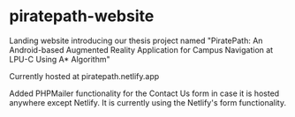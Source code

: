 # piratepath-website
Landing website introducing our thesis project named "PiratePath: An Android-based Augmented Reality Application for 
Campus Navigation at LPU-C Using A* Algorithm" 

Currently hosted at piratepath.netlify.app

Added PHPMailer functionality for the Contact Us form in case it is hosted anywhere except Netlify. 
It is currently using the Netlify's form functionality.
